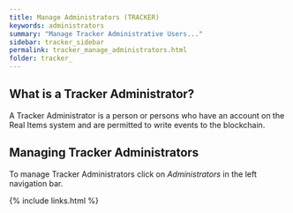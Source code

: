 ```yaml
---
title: Manage Administrators (TRACKER)
keywords: administrators 
summary: "Manage Tracker Administrative Users..."
sidebar: tracker_sidebar
permalink: tracker_manage_administrators.html
folder: tracker_
---
```


## What is a Tracker Administrator?

A Tracker Administrator is a person or persons who have an account on the Real Items system and are permitted to write events to the blockchain.

## Managing Tracker Administrators 

To manage Tracker Administrators click on *Administrators* in the left navigation bar.

{% include links.html %}
